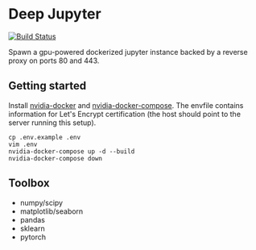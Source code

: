 # Deep Jupyter

[![Build Status](https://travis-ci.org/zifeo/deep-jupyter.svg?branch=master)](https://travis-ci.org/zifeo/deep-jupyter)

Spawn a gpu-powered dockerized jupyter instance backed by a reverse proxy on ports 80 and 443.

## Getting started

Install [nvidia-docker](https://github.com/NVIDIA/nvidia-docker) and [nvidia-docker-compose](https://github.com/eywalker/nvidia-docker-compose).
The envfile contains information for Let's Encrypt certification (the host should point to the server running this setup).

```shell
cp .env.example .env
vim .env
nvidia-docker-compose up -d --build  
nvidia-docker-compose down
```

## Toolbox

- numpy/scipy
- matplotlib/seaborn
- pandas
- sklearn
- pytorch
